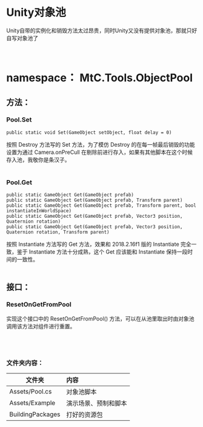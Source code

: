 # Unity对象池
Unity自带的实例化和销毁方法太过昂贵，同时Unity又没有提供对象池，那就只好自写对象池了<br/>
<br/>
<br/>

# namespace： MtC.Tools.ObjectPool

## 方法：
### Pool.Set
    public static void Set(GameObject setObject, float delay = 0)

按照 Destroy 方法写的 Set 方法，为了模仿 Destroy 的在每一帧最后销毁的功能设置为通过 Camera.onPreCull 在剔除前进行存入，如果有其他脚本在这个时候存入池，我敬你是条汉子。</br>
</br>
### Pool.Get
    public static GameObject Get(GameObject prefab)
    public static GameObject Get(GameObject prefab, Transform parent)
    public static GameObject Get(GameObject prefab, Transform parent, bool instantiateInWorldSpace)
    public static GameObject Get(GameObject prefab, Vector3 position, Quaternion rotation)
    public static GameObject Get(GameObject prefab, Vector3 position, Quaternion rotation, Transform parent)

按照 Instantiate 方法写的 Get 方法，效果和 2018.2.16f1 版的 Instantiate 完全一致，鉴于 Instantiate 方法十分成熟，这个 Get 应该能和 Instantiate 保持一段时间的一致性。</br>
</br>

## 接口：
### ResetOnGetFromPool
实现这个接口中的 ResetOnGetFromPool() 方法，可以在从池里取出时由对象池调用该方法对组件进行重置。</br>
</br>
</br>
</br>

### 文件夹内容：
| 文件夹 | 内容 |
| ------------- |:-------------| 
| Assets/Pool.cs | 对象池脚本 |
| Assets/Example | 演示场景、预制和脚本 |
| BuildingPackages | 打好的资源包 |
